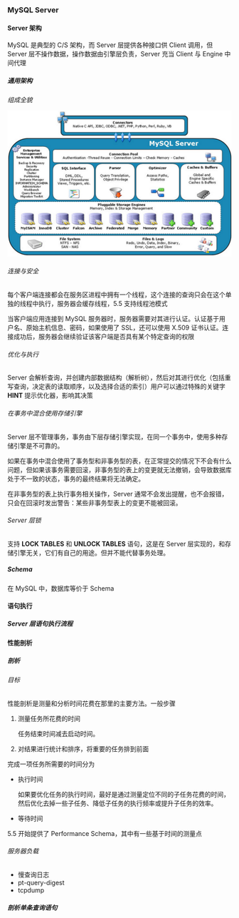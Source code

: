### MySQL Server

#### Server 架构

MySQL 是典型的 C/S 架构，而 Server 层提供各种接口供 Client 调用，但 Server 层不操作数据，操作数据由引擎层负责，Server 充当 Client 与 Engine 中间代理

##### 通用架构

*组成全貌*

![](../Images/Performance/MySQL数据库结构.png)



###### 连接与安全

每个客户端连接都会在服务区进程中拥有一个线程，这个连接的查询只会在这个单独的线程中执行，服务器会缓存线程，5.5 支持线程池模式

当客户端应用连接到 MySQL 服务器时，服务器需要对其进行认证。认证基于用户名、原始主机信息、密码，如果使用了 SSL，还可以使用 X.509 证书认证。连接成功后，服务器会继续验证该客户端是否具有某个特定查询的权限

###### 优化与执行

Server 会解析查询，并创建内部数据结构（解析树），然后对其进行优化（包括重写查询，决定表的读取顺序，以及选择合适的索引）用户可以通过特殊的关键字 **HINT** 提示优化器，影响其决策

###### 在事务中混合使用存储引擎

Server 层不管理事务，事务由下层存储引擎实现，在同一个事务中，使用多种存储引擎是不可靠的。

如果在事务中混合使用了事务型和非事务型的表，在正常提交的情况下不会有什么问题，但如果该事务需要回滚，非事务型的表上的变更就无法撤销，会导致数据库处于不一致的状态，事务的最终结果将无法确定。

在非事务型的表上执行事务相关操作，Server 通常不会发出提醒，也不会报错，只会在回滚时发出警告：某些非事务型表上的变更不能被回滚。

###### Server 层锁

支持 **LOCK TABLES** 和 **UNLOCK TABLES** 语句，这是在 Server 层实现的，和存储引擎无关，它们有自己的用途。但并不能代替事务处理。

##### Schema

在 MySQL 中，数据库等价于 Schema

#### 语句执行

##### Server 层语句执行流程

#### 性能剖析

##### 剖析

###### 目标

性能剖析是测量和分析时间花费在那里的主要方法。一般步骤

1. 测量任务所花费的时间

   任务结束时间减去启动时间。

2. 对结果进行统计和排序，将重要的任务排到前面

完成一项任务所需要的时间分为

* 执行时间

  如果要优化任务的执行时间，最好是通过测量定位不同的子任务花费的时间，然后优化去掉一些子任务、降低子任务的执行频率或提升子任务的效率。

* 等待时间

5.5 开始提供了 Performance Schema，其中有一些基于时间的测量点

###### 服务器负载

* 慢查询日志
* pt-query-digest
* tcpdump

##### 剖析单条查询语句



